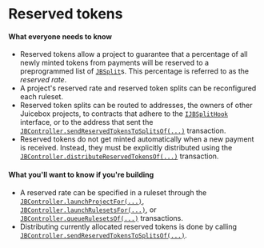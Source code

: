 # Reserved tokens

#### What everyone needs to know

* Reserved tokens allow a project to guarantee that a percentage of all newly minted tokens from payments will be reserved to a preprogrammed list of [`JBSplit`](/docs/v4/api/core/structs/JBSplit.md)s. This percentage is referred to as the *reserved rate*.
* A project's reserved rate and reserved token splits can be reconfigured each ruleset.
* Reserved token splits can be routed to addresses, the owners of other Juicebox projects, to contracts that adhere to the [`IJBSplitHook`](/docs/v4/api/core/interfaces/IJBSplitHook.md) interface, or to the address that sent the [`JBController.sendReservedTokensToSplitsOf(...)`](/docs/v4/api/core/contracts/JBController.md#sendreservedtokenstosplitsof) transaction.
* Reserved tokens do not get minted automatically when a new payment is received. Instead, they must be explicitly distributed using the [`JBController.distributeReservedTokensOf(...)`](/docs/v4/api/core/contracts/JBController.md#distributereservedtokensof) transaction.

#### What you'll want to know if you're building

* A reserved rate can be specified in a ruleset through the [`JBController.launchProjectFor(...)`](/docs/v4/api/core/contracts/JBController.md#launchprojectfor), [`JBController.launchRulesetsFor(...)`](/docs/v4/api/core/contracts/JBController.md#launchrulesetsfor), or [`JBController.queueRulesetsOf(...)`](/docs/v4/api/core/contracts/JBController.md#queuerulesetsof) transactions.
* Distributing currently allocated reserved tokens is done by calling [`JBController.sendReservedTokensToSplitsOf(...)`](/docs/v4/api/core/contracts/JBController.md#sendreservedtokenstosplitsof). 

